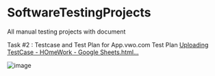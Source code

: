 # SoftwareTestingProjects
All manual testing projects with document

Task #2 : Testcase and Test Plan for App.vwo.com Test Plan
[Uploading TestCase - HOmeWork - Google Sheets.html…]()

![image](https://github.com/NETHRA408/SoftwareTestingProjects/assets/67626604/2916bed1-cb68-4a8b-a663-b50d7dfd340b)

